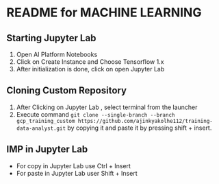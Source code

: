 # README for MACHINE LEARNING

## Starting Jupyter Lab
1. Open AI Platform Notebooks
2. Click on Create Instance and Choose Tensorflow 1.x
3. After initialization is done, click on open Jupyter Lab

## Cloning Custom Repository
1. After Clicking on Jupyter Lab , select terminal from the launcher
2. Execute command `git clone --single-branch --branch gcp_training_custom https://github.com/ajinkyakolhe112/training-data-analyst.git` by copying it and paste it by pressing shift + insert.

## IMP in Jupyter Lab
- For copy in Jupyter Lab use Ctrl + Insert
- For paste in Jupyter Lab user Shift + Insert
